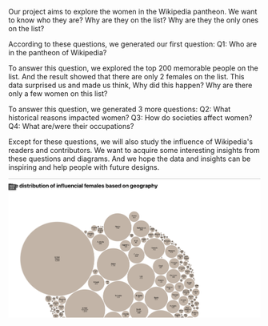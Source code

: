 Our project aims to explore the women in the Wikipedia pantheon. We want to know who they are? Why are they on the list? Why are they the only ones on the list?

According to these questions, we generated our first question:
Q1: Who are in the pantheon of Wikipedia? 

To answer this question, we explored the top 200 memorable people on the list. And the result showed that there are only 2 females on the list. This data surprised us and made us think, Why did this happen? Why are there only a few women on this list? 

To answer this question, we generated 3 more questions: 
Q2: What historical reasons impacted women? 
Q3: How do societies affect women?
Q4: What are/were their occupations?

Except for these questions, we will also study the influence of Wikipedia's readers and contributors. We want to acquire some interesting insights from these questions and diagrams. And we hope the data and insights can be inspiring and help people with future designs.


![Graph 1](https://github.com/Mrunald00/Final-Project/blob/417e3d13d1a2d930ba0653638b9bf4b52fa19e62/Graph%201.png)
